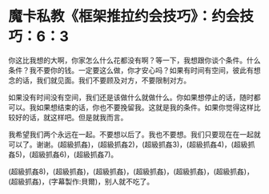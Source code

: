 # 魔卡私教《框架推拉约会技巧》：约会技巧：6：3

你这比我想的大啊，你家怎么什么花都没有啊？等一下，我想跟你谈个条件。什么条件？我不要你的钱。一定要这么做，你才安心吗？如果有时间有空间，彼此有想念的话，我们就见面。我们不要顾及对方，不要限制对方。

如果没有时间没有空间，我们还是该做什么就做什么。你如果想停止的话，随时都可以。我如果想结束的话，你也不要挽留我。这就是我的条件。如果你觉得这样比较好的话，就这样吧。但是就我而言。

我希望我们两个永远在一起。不要想以后了。我也不要想。我们只要现在在一起就可以了。谢谢。(超級抓姦)，(超級抓姦2)，(超級抓姦3)，(超級抓姦4)，(超級抓姦5)，(超級抓姦6)，(超級抓姦7)。

(超級抓姦8)，(超級抓姦)，(超級抓姦)，(超級抓姦)，(超級抓姦)，(超級抓姦)，(超級抓姦)，(字幕製作:貝爾)，别人就不吃了。

